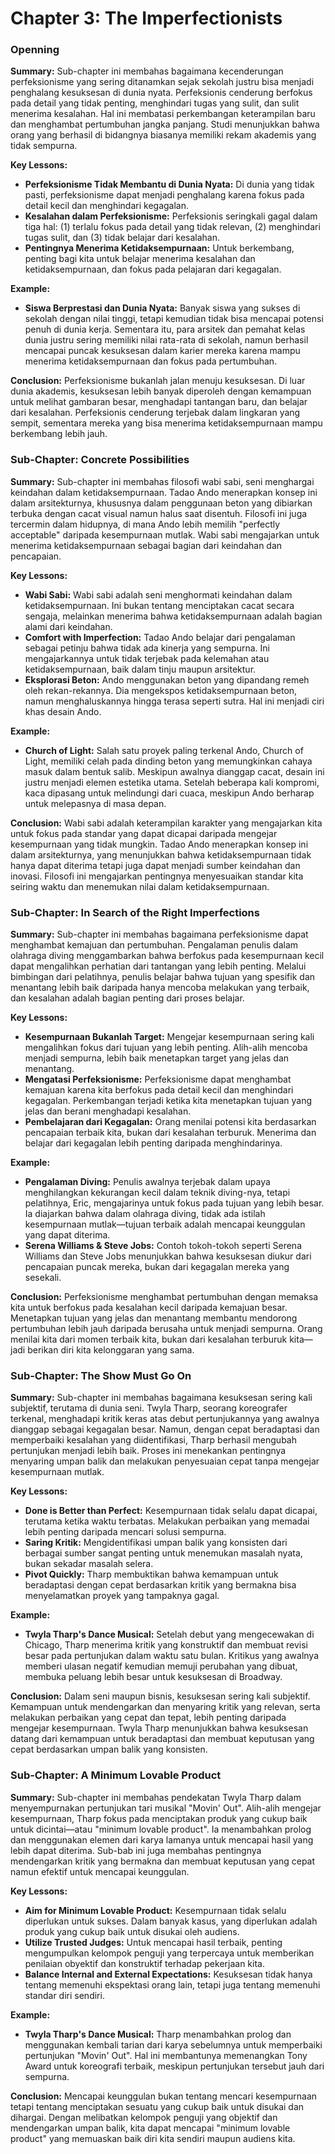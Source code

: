 # Chapter 3: The Imperfectionists  
### Openning

**Summary:**
Sub-chapter ini membahas bagaimana kecenderungan perfeksionisme yang sering ditanamkan sejak sekolah justru bisa menjadi penghalang kesuksesan di dunia nyata. Perfeksionis cenderung berfokus pada detail yang tidak penting, menghindari tugas yang sulit, dan sulit menerima kesalahan. Hal ini membatasi perkembangan keterampilan baru dan menghambat pertumbuhan jangka panjang. Studi menunjukkan bahwa orang yang berhasil di bidangnya biasanya memiliki rekam akademis yang tidak sempurna.

**Key Lessons:**
- **Perfeksionisme Tidak Membantu di Dunia Nyata:** Di dunia yang tidak pasti, perfeksionisme dapat menjadi penghalang karena fokus pada detail kecil dan menghindari kegagalan.
- **Kesalahan dalam Perfeksionisme:** Perfeksionis seringkali gagal dalam tiga hal: (1) terlalu fokus pada detail yang tidak relevan, (2) menghindari tugas sulit, dan (3) tidak belajar dari kesalahan.
- **Pentingnya Menerima Ketidaksempurnaan:** Untuk berkembang, penting bagi kita untuk belajar menerima kesalahan dan ketidaksempurnaan, dan fokus pada pelajaran dari kegagalan.

**Example:**
- **Siswa Berprestasi dan Dunia Nyata:** Banyak siswa yang sukses di sekolah dengan nilai tinggi, tetapi kemudian tidak bisa mencapai potensi penuh di dunia kerja. Sementara itu, para arsitek dan pemahat kelas dunia justru sering memiliki nilai rata-rata di sekolah, namun berhasil mencapai puncak kesuksesan dalam karier mereka karena mampu menerima ketidaksempurnaan dan fokus pada pertumbuhan.

**Conclusion:**
Perfeksionisme bukanlah jalan menuju kesuksesan. Di luar dunia akademis, kesuksesan lebih banyak diperoleh dengan kemampuan untuk melihat gambaran besar, menghadapi tantangan baru, dan belajar dari kesalahan. Perfeksionis cenderung terjebak dalam lingkaran yang sempit, sementara mereka yang bisa menerima ketidaksempurnaan mampu berkembang lebih jauh.


### Sub-Chapter: Concrete Possibilities

**Summary:**
Sub-chapter ini membahas filosofi wabi sabi, seni menghargai keindahan dalam ketidaksempurnaan. Tadao Ando menerapkan konsep ini dalam arsitekturnya, khususnya dalam penggunaan beton yang dibiarkan terbuka dengan cacat visual namun halus saat disentuh. Filosofi ini juga tercermin dalam hidupnya, di mana Ando lebih memilih "perfectly acceptable" daripada kesempurnaan mutlak. Wabi sabi mengajarkan untuk menerima ketidaksempurnaan sebagai bagian dari keindahan dan pencapaian.

**Key Lessons:**
- **Wabi Sabi:** Wabi sabi adalah seni menghormati keindahan dalam ketidaksempurnaan. Ini bukan tentang menciptakan cacat secara sengaja, melainkan menerima bahwa ketidaksempurnaan adalah bagian alami dari keindahan.
- **Comfort with Imperfection:** Tadao Ando belajar dari pengalaman sebagai petinju bahwa tidak ada kinerja yang sempurna. Ini mengajarkannya untuk tidak terjebak pada kelemahan atau ketidaksempurnaan, baik dalam tinju maupun arsitektur.
- **Eksplorasi Beton:** Ando menggunakan beton yang dipandang remeh oleh rekan-rekannya. Dia mengekspos ketidaksempurnaan beton, namun menghaluskannya hingga terasa seperti sutra. Hal ini menjadi ciri khas desain Ando.

**Example:**
- **Church of Light:** Salah satu proyek paling terkenal Ando, Church of Light, memiliki celah pada dinding beton yang memungkinkan cahaya masuk dalam bentuk salib. Meskipun awalnya dianggap cacat, desain ini justru menjadi elemen estetika utama. Setelah beberapa kali kompromi, kaca dipasang untuk melindungi dari cuaca, meskipun Ando berharap untuk melepasnya di masa depan.

**Conclusion:**
Wabi sabi adalah keterampilan karakter yang mengajarkan kita untuk fokus pada standar yang dapat dicapai daripada mengejar kesempurnaan yang tidak mungkin. Tadao Ando menerapkan konsep ini dalam arsitekturnya, yang menunjukkan bahwa ketidaksempurnaan tidak hanya dapat diterima tetapi juga dapat menjadi sumber keindahan dan inovasi. Filosofi ini mengajarkan pentingnya menyesuaikan standar kita seiring waktu dan menemukan nilai dalam ketidaksempurnaan.

### Sub-Chapter: In Search of the Right Imperfections

**Summary:**
Sub-chapter ini membahas bagaimana perfeksionisme dapat menghambat kemajuan dan pertumbuhan. Pengalaman penulis dalam olahraga diving menggambarkan bahwa berfokus pada kesempurnaan kecil dapat mengalihkan perhatian dari tantangan yang lebih penting. Melalui bimbingan dari pelatihnya, penulis belajar bahwa tujuan yang spesifik dan menantang lebih baik daripada hanya mencoba melakukan yang terbaik, dan kesalahan adalah bagian penting dari proses belajar.

**Key Lessons:**
- **Kesempurnaan Bukanlah Target:** Mengejar kesempurnaan sering kali mengalihkan fokus dari tujuan yang lebih penting. Alih-alih mencoba menjadi sempurna, lebih baik menetapkan target yang jelas dan menantang.
- **Mengatasi Perfeksionisme:** Perfeksionisme dapat menghambat kemajuan karena kita berfokus pada detail kecil dan menghindari kegagalan. Perkembangan terjadi ketika kita menetapkan tujuan yang jelas dan berani menghadapi kesalahan.
- **Pembelajaran dari Kegagalan:** Orang menilai potensi kita berdasarkan pencapaian terbaik kita, bukan dari kesalahan terburuk. Menerima dan belajar dari kegagalan lebih penting daripada menghindarinya.

**Example:**
- **Pengalaman Diving:** Penulis awalnya terjebak dalam upaya menghilangkan kekurangan kecil dalam teknik diving-nya, tetapi pelatihnya, Eric, mengajarinya untuk fokus pada tujuan yang lebih besar. Ia diajarkan bahwa dalam olahraga diving, tidak ada istilah kesempurnaan mutlak—tujuan terbaik adalah mencapai keunggulan yang dapat diterima.
- **Serena Williams & Steve Jobs:** Contoh tokoh-tokoh seperti Serena Williams dan Steve Jobs menunjukkan bahwa kesuksesan diukur dari pencapaian puncak mereka, bukan dari kegagalan mereka yang sesekali.

**Conclusion:**
Perfeksionisme menghambat pertumbuhan dengan memaksa kita untuk berfokus pada kesalahan kecil daripada kemajuan besar. Menetapkan tujuan yang jelas dan menantang membantu mendorong pertumbuhan lebih jauh daripada berusaha untuk menjadi sempurna. Orang menilai kita dari momen terbaik kita, bukan dari kesalahan terburuk kita—jadi berikan diri kita kelonggaran yang sama.

### Sub-Chapter: The Show Must Go On

**Summary:**
Sub-chapter ini membahas bagaimana kesuksesan sering kali subjektif, terutama di dunia seni. Twyla Tharp, seorang koreografer terkenal, menghadapi kritik keras atas debut pertunjukannya yang awalnya dianggap sebagai kegagalan besar. Namun, dengan cepat beradaptasi dan memperbaiki kesalahan yang diidentifikasi, Tharp berhasil mengubah pertunjukan menjadi lebih baik. Proses ini menekankan pentingnya menyaring umpan balik dan melakukan penyesuaian cepat tanpa mengejar kesempurnaan mutlak.

**Key Lessons:**
- **Done is Better than Perfect:** Kesempurnaan tidak selalu dapat dicapai, terutama ketika waktu terbatas. Melakukan perbaikan yang memadai lebih penting daripada mencari solusi sempurna.
- **Saring Kritik:** Mengidentifikasi umpan balik yang konsisten dari berbagai sumber sangat penting untuk menemukan masalah nyata, bukan sekadar masalah selera.
- **Pivot Quickly:** Tharp membuktikan bahwa kemampuan untuk beradaptasi dengan cepat berdasarkan kritik yang bermakna bisa menyelamatkan proyek yang tampaknya gagal.

**Example:**
- **Twyla Tharp's Dance Musical:** Setelah debut yang mengecewakan di Chicago, Tharp menerima kritik yang konstruktif dan membuat revisi besar pada pertunjukan dalam waktu satu bulan. Kritikus yang awalnya memberi ulasan negatif kemudian memuji perubahan yang dibuat, membuka peluang lebih besar untuk kesuksesan di Broadway.

**Conclusion:**
Dalam seni maupun bisnis, kesuksesan sering kali subjektif. Kemampuan untuk mendengarkan dan menyaring kritik yang relevan, serta melakukan perbaikan yang cepat dan tepat, lebih penting daripada mengejar kesempurnaan. Twyla Tharp menunjukkan bahwa kesuksesan datang dari kemampuan untuk beradaptasi dan membuat keputusan yang cepat berdasarkan umpan balik yang konsisten.

### Sub-Chapter: A Minimum Lovable Product

**Summary:**
Sub-chapter ini membahas pendekatan Twyla Tharp dalam menyempurnakan pertunjukan tari musikal "Movin' Out". Alih-alih mengejar kesempurnaan, Tharp fokus pada menciptakan produk yang cukup baik untuk dicintai—atau "minimum lovable product". Ia menambahkan prolog dan menggunakan elemen dari karya lamanya untuk mencapai hasil yang lebih dapat diterima. Sub-bab ini juga membahas pentingnya mendengarkan kritik yang bermakna dan membuat keputusan yang cepat namun efektif untuk mencapai keunggulan.

**Key Lessons:**
- **Aim for Minimum Lovable Product:** Kesempurnaan tidak selalu diperlukan untuk sukses. Dalam banyak kasus, yang diperlukan adalah produk yang cukup baik untuk disukai oleh audiens.
- **Utilize Trusted Judges:** Untuk mencapai hasil terbaik, penting mengumpulkan kelompok penguji yang terpercaya untuk memberikan penilaian obyektif dan konstruktif terhadap pekerjaan kita.
- **Balance Internal and External Expectations:** Kesuksesan tidak hanya tentang memenuhi ekspektasi orang lain, tetapi juga tentang memenuhi standar diri sendiri.

**Example:**
- **Twyla Tharp's Dance Musical:** Tharp menambahkan prolog dan menggunakan kembali tarian dari karya sebelumnya untuk memperbaiki pertunjukan "Movin' Out". Hal ini membantunya memenangkan Tony Award untuk koreografi terbaik, meskipun pertunjukan tersebut jauh dari sempurna.

**Conclusion:**
Mencapai keunggulan bukan tentang mencari kesempurnaan tetapi tentang menciptakan sesuatu yang cukup baik untuk disukai dan dihargai. Dengan melibatkan kelompok penguji yang objektif dan mendengarkan umpan balik, kita dapat mencapai "minimum lovable product" yang memuaskan baik diri kita sendiri maupun audiens kita.
